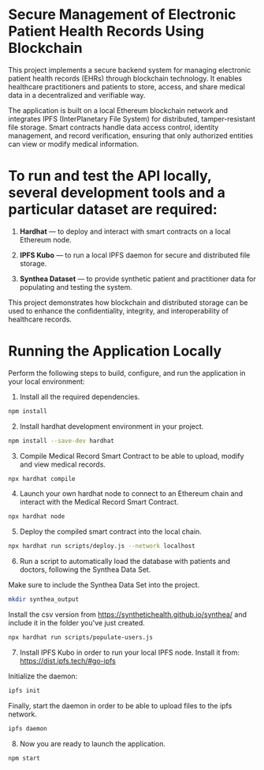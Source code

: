 # Secure Management of Electronic Patient Health Records Using Blockchain

This project implements a secure backend system for managing electronic patient health records (EHRs) through blockchain technology. It enables healthcare practitioners and patients to store, access, and share medical data in a decentralized and verifiable way.

The application is built on a local Ethereum blockchain network and integrates IPFS (InterPlanetary File System) for distributed, tamper-resistant file storage. Smart contracts handle data access control, identity management, and record verification, ensuring that only authorized entities can view or modify medical information.

# To run and test the API locally, several development tools and a particular dataset are required:

1. **Hardhat** — to deploy and interact with smart contracts on a local Ethereum node.

2. **IPFS Kubo** — to run a local IPFS daemon for secure and distributed file storage.

3. **Synthea Dataset** — to provide synthetic patient and practitioner data for populating and testing the system.

This project demonstrates how blockchain and distributed storage can be used to enhance the confidentiality, integrity, and interoperability of healthcare records.

# Running the Application Locally

Perform the following steps to build, configure, and run the application in your local environment:

1. Install all the required dependencies.

```bash
npm install
```

2. Install hardhat development environment in your project.

```bash
npm install --save-dev hardhat
```

3. Compile Medical Record Smart Contract to be able to upload, modify and view medical records.

```bash
npx hardhat compile
```

4. Launch your own hardhat node to connect to an Ethereum chain and interact with the Medical Record Smart Contract.

```bash
npx hardhat node
```

5. Deploy the compiled smart contract into the local chain.

```bash
npx hardhat run scripts/deploy.js --network localhost
```

6. Run a script to automatically load the database with patients and doctors, following the Synthea Data Set.

Make sure to include the Synthea Data Set into the project.

```bash
mkdir synthea_output
```

Install the csv version from https://synthetichealth.github.io/synthea/ and include it in the folder you've just created.

```bash
npx hardhat run scripts/populate-users.js
```

7. Install IPFS Kubo in order to run your local IPFS node. Install it from: https://dist.ipfs.tech/#go-ipfs

Initialize the daemon:

```bash
ipfs init
```

Finally, start the daemon in order to be able to upload files to the ipfs network.

```bash
ipfs daemon
```

8. Now you are ready to launch the application.

```bash
npm start
```
